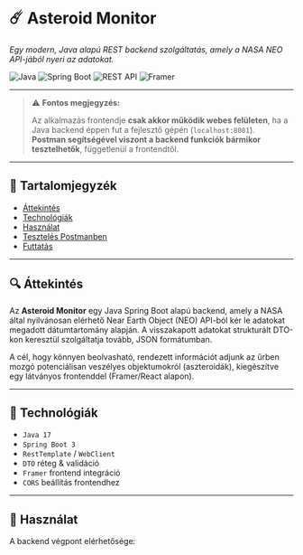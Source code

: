 # ☄️ Asteroid Monitor

_Egy modern, Java alapú REST backend szolgáltatás, amely a NASA NEO API-jából nyeri az adatokat._

![Java](https://img.shields.io/badge/-Java-blue?style=for-the-badge&logo=java)
![Spring Boot](https://img.shields.io/badge/-SpringBoot-success?style=for-the-badge)
![REST API](https://img.shields.io/badge/-REST%20API-lightgrey?style=for-the-badge)
![Framer](https://img.shields.io/badge/-Framer-purple?style=for-the-badge)

---

> ⚠️ **Fontos megjegyzés:**
>
> Az alkalmazás frontendje **csak akkor működik webes felületen**, ha a Java backend éppen fut a fejlesztő gépén (`localhost:8081`).  
> **Postman segítségével viszont a backend funkciók bármikor tesztelhetők**, függetlenül a frontendtől.

---

## 🧭 Tartalomjegyzék

- [Áttekintés](#áttekintés)
- [Technológiák](#technológiák)
- [Használat](#használat)
- [Tesztelés Postmanben](#tesztelés-postmanben)
- [Futtatás](#futtatás)

---

## 🔍 Áttekintés

Az **Asteroid Monitor** egy Java Spring Boot alapú backend, amely a NASA által nyilvánosan elérhető Near Earth Object (NEO) API-ból kér le adatokat megadott dátumtartomány alapján. A visszakapott adatokat strukturált DTO-kon keresztül szolgáltatja tovább, JSON formátumban.

A cél, hogy könnyen beolvasható, rendezett információt adjunk az űrben mozgó potenciálisan veszélyes objektumokról (aszteroidák), kiegészítve egy látványos frontenddel (Framer/React alapon).

---

## 🧰 Technológiák

- `Java 17`
- `Spring Boot 3`
- `RestTemplate` / `WebClient`
- `DTO` réteg & validáció
- `Framer` frontend integráció
- `CORS` beállítás frontendhez

---

## 🚀 Használat

A backend végpont elérhetősége:


